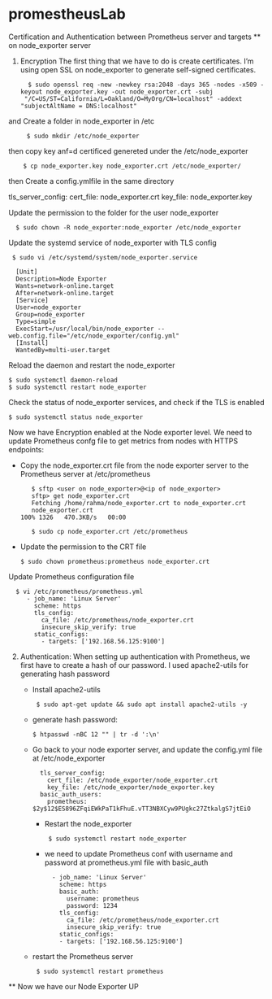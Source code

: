 # promestheusLab
Certification and Authentication between Prometheus server and targets
** on node_exporter server
1) Encryption
   The first thing that we have to do is create certificates.
   I’m using open SSL on node_exporter to generate self-signed certificates.
   
         $ sudo openssl req -new -newkey rsa:2048 -days 365 -nodes -x509 -keyout node_exporter.key -out node_exporter.crt -subj 
        "/C=US/ST=California/L=Oakland/O=MyOrg/CN=localhost" -addext "subjectAltName = DNS:localhost"

and Create a folder in node_exporter in /etc

         $ sudo mkdir /etc/node_exporter
         
then copy key anf=d certificed genereted under the /etc/node_exporter

        $ cp node_exporter.key node_exporter.crt /etc/node_exporter/
        
then Create a config.ymlfile in the same directory

   tls_server_config:
     cert_file: node_exporter.crt
     key_file: node_exporter.key

Update the permission to the folder for the user node_exporter

      $ sudo chown -R node_exporter:node_exporter /etc/node_exporter

Update the systemd service of node_exporter with TLS config 

     $ sudo vi /etc/systemd/system/node_exporter.service

      [Unit]
      Description=Node Exporter
      Wants=network-online.target
      After=network-online.target
      [Service]
      User=node_exporter
      Group=node_exporter
      Type=simple
      ExecStart=/usr/local/bin/node_exporter --web.config.file="/etc/node_exporter/config.yml"
      [Install]
      WantedBy=multi-user.target

Reload the daemon and restart the node_exporter

    $ sudo systemctl daemon-reload
    $ sudo systemctl restart node_exporter

Check the status of node_exporter services, and check if the TLS is enabled

    $ sudo systemctl status node_exporter

 Now we have Encryption enabled at the Node exporter level.
 We need to update Prometheus confg file to get metrics from nodes with HTTPS endpoints:
   - Copy the node_exporter.crt file from the node exporter server to the Prometheus server at /etc/prometheus
   
            $ sftp <user on node_exporter>@<ip of node_exporter>
            sftp> get node_exporter.crt
            Fetching /home/rahma/node_exporter.crt to node_exporter.crt
            node_exporter.crt                                                                                      100% 1326   470.3KB/s   00:00
     
            $ sudo cp node_exporter.crt /etc/prometheus
     
   - Update the permission to the CRT file
     
         $ sudo chown prometheus:prometheus node_exporter.crt
     
  Update Prometheus configuration file
  
      $ vi /etc/prometheus/prometheus.yml
         - job_name: 'Linux Server'
           scheme: https
           tls_config:
             ca_file: /etc/prometheus/node_exporter.crt
             insecure_skip_verify: true
           static_configs:
             - targets: ['192.168.56.125:9100']
     
 2) Authentication:
    When setting up authentication with Prometheus, we first have to create a hash of our password.
    I used apache2-utils for generating hash password
    - Install apache2-utils
      
           $ sudo apt-get update && sudo apt install apache2-utils -y

    - generate hash password:
      
          $ htpasswd -nBC 12 "" | tr -d ':\n'
      
    - Go back to your node exporter server, and update the config.yml file at /etc/node_exporter
      
            tls_server_config:
              cert_file: /etc/node_exporter/node_exporter.crt
              key_file: /etc/node_exporter/node_exporter.key
            basic_auth_users:
              prometheus: $2y$12$ES896ZFqiEWkPaT1kFhuE.vTT3NBXCyw9PUgkc27ZtkalgS7jtEiO

      - Restart the node_exporter
        
             $ sudo systemctl restart node_exporter
        
      - we need to update Prometheus conf with username and password at prometheus.yml file with basic_auth
        
              - job_name: 'Linux Server'
                scheme: https
                basic_auth:
                  username: prometheus
                  password: 1234
                tls_config:
                  ca_file: /etc/prometheus/node_exporter.crt
                  insecure_skip_verify: true
                static_configs:
                - targets: ['192.168.56.125:9100']

    - restart the Prometheus server
      
           $ sudo systemctl restart prometheus

** Now we have our Node Exporter UP





















  

    


   

